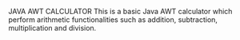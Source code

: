 JAVA AWT CALCULATOR	
This is a basic Java AWT calculator which perform arithmetic functionalities such as addition, subtraction, multiplication and division. 
